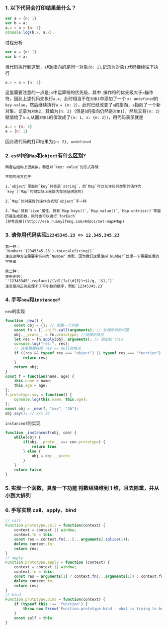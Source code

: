 ### 1. 以下代码会打印结果是什么？
```js
var a = {n: 1}
var b = a;
a.x = a = {n: 2}
console.log(b.x, a.x);
```
过程分析
```js
var a = {n: 1}
var b = a;
```
当代码执行到这里，`a`和`b`指向的是同一对象`{n: 1}`,记录为对象`1`,代码继续往下执行
```js
a.x = a = {n: 2}
```
这里需要注意的一点是`js`中运算符的优先级，其中`.`操作符的优先级大于`=`操作符，因此上述代码先执行`a.x`，此时相当于在`对象1`中添加了一个 `x: undefined`的`key-value`，然后继续执行`a = {n: 2}`，此时已经改变了`a`的指向，`a`指向了一个新对象，记录为`对象2`，其值为`{n: 2}`（但是`b`的指向仍然是`对象1`），然后又将`{n: 2}`赋值给了`a.x`,从而`对象1`的值改成了`{n: 1, x: {n: 2}}`，用代码表示就是
```javascript
a.x = {n: 2}
a = {n: 1}
```
因此改代码的打印结果为`{n: 2}, undefined`

### 2. `es6`中的`Map`和`object`有什么区别?

	两者在结构上很类似，都是以`key: value`的形式存储

	不同的地方在于

	1.`object`里面的`key`只能是`string`，而`Map`可以允许任何类型的值作为`key`(`Map`的键实际上是跟内存地址绑定的)

	2.`Map`的对属性的操作方式和`object`不一样
	
	3.`Map`具有`size`属性，具有`Map.keys()`,`Map.value()`,`Map.entries()`等遍历器生成函数，同时也可以进行`forEach`
	[参考连接](http://es6.ruanyifeng.com/#docs/set-map#Map)

### 3. 请你用代码实现`12345345.23 => 12,345,345.23`

	第一种：
	`Number('12345345.23').toLocaleString()`
	注意这种方法需要字符串为`Number`类型，因为我们这里使用`Number`处理一下需要处理的字符串

	第二种：
	使用正则：
	`'12345345'.replace(/(\d)(?=(\d{3})+$)/g, '$1,')`
	注意使用正则处理不了带小数的数字，例如`12345345.23`

### 4. 手写`new`和`instanceof`
`new`的实现
```js
function _new() {
	const obj = {}; // 创建一个对象
	const fn = [].shift.call(arguments); // 处理传参的问题
	obj.__proto__ = fn.prototype; //链接到原型
	let res = fn.apply(obj, arguments); // 绑定到 this
	console.log("res:", res);
	// 这里需要排除 res == null的情况
	if ((res && typeof res === "object") || typeof res === "function") {
		return res;
	}
	return obj;
}
const f = function(name, age) {
	this.name = name;
	this.age = age;
};
f.prototype.say = function() {
	console.log(this.name, this.age);
};
const obj = _new(f, "xxx", "26");
obj.say(); // xxx 26
```
`instanceof`的实现
```js
function _instanceof(obj, con) {
	while(obj) {
		if(obj.__proto__ === con.prototype) {
			return true
		} else {
			obj = obj.__proto__
		}
	}
	return false;
}
```
### 5. 实现一个函数，具备一下功能 将数组降维到 1 维，且去除重，并从小到大排列
### 6. 手写实现 call、apply、bind

```js
// call
Function.prototype.call = function(context) {
	context = context || window;
	context.fn = this;
	const res = context.fn(...[...arguments].splice(1));
	delete context.fn;
	return res;
}
// apply 
Function.prototype.apply = function (context) {
	context = context || window;
	context.fn = this;
	const res = arguments[1] ? context.fn(...arguments[1]) : context.fn();
	delete context.fn;
	return res;
}
// bind
Function.protptype.bind = function(context) {
	if (typeof this !== 'function') {
		throw new Errow('Function.prototype.bind - what is trying to be bound is not callable');
	}
	const self = this;
}
```
